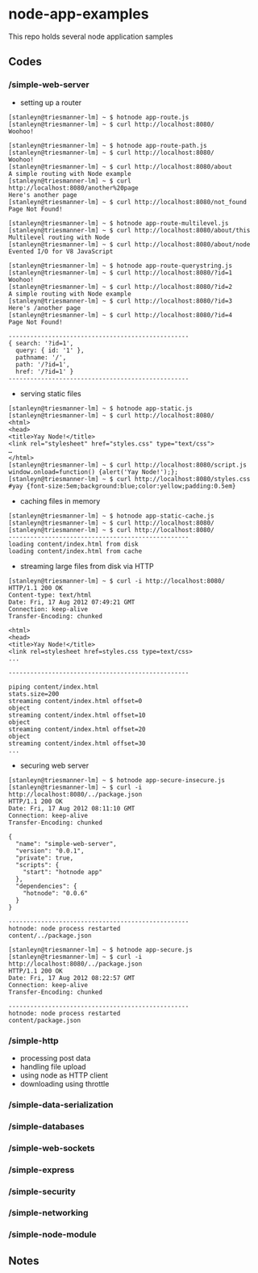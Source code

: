 node-app-examples
=================

This repo holds several node application samples

## Codes

### /simple-web-server
 * setting up a router

```
[stanleyn@triesmanner-lm] ~ $ hotnode app-route.js
[stanleyn@triesmanner-lm] ~ $ curl http://localhost:8080/
Woohoo!
```
```
[stanleyn@triesmanner-lm] ~ $ hotnode app-route-path.js
[stanleyn@triesmanner-lm] ~ $ curl http://localhost:8080/
Woohoo!
[stanleyn@triesmanner-lm] ~ $ curl http://localhost:8080/about
A simple routing with Node example
[stanleyn@triesmanner-lm] ~ $ curl http://localhost:8080/another%20page
Here's another page
[stanleyn@triesmanner-lm] ~ $ curl http://localhost:8080/not_found
Page Not Found!
```
```
[stanleyn@triesmanner-lm] ~ $ hotnode app-route-multilevel.js 
[stanleyn@triesmanner-lm] ~ $ curl http://localhost:8080/about/this
Multilevel routing with Node
[stanleyn@triesmanner-lm] ~ $ curl http://localhost:8080/about/node
Evented I/O for V8 JavaScript
```
```
[stanleyn@triesmanner-lm] ~ $ hotnode app-route-querystring.js
[stanleyn@triesmanner-lm] ~ $ curl http://localhost:8080/?id=1
Woohoo!
[stanleyn@triesmanner-lm] ~ $ curl http://localhost:8080/?id=2
A simple routing with Node example
[stanleyn@triesmanner-lm] ~ $ curl http://localhost:8080/?id=3
Here's /another page
[stanleyn@triesmanner-lm] ~ $ curl http://localhost:8080/?id=4
Page Not Found!

--------------------------------------------------
{ search: '?id=1',
  query: { id: '1' },
  pathname: '/',
  path: '/?id=1',
  href: '/?id=1' }
--------------------------------------------------  
```

 * serving static files

```
[stanleyn@triesmanner-lm] ~ $ hotnode app-static.js 
[stanleyn@triesmanner-lm] ~ $ curl http://localhost:8080/
<html>
<head>
<title>Yay Node!</title>
<link rel="stylesheet" href="styles.css" type="text/css">
…
</html>
[stanleyn@triesmanner-lm] ~ $ curl http://localhost:8080/script.js
window.onload=function() {alert('Yay Node!');};
[stanleyn@triesmanner-lm] ~ $ curl http://localhost:8080/styles.css
#yay {font-size:5em;background:blue;color:yellow;padding:0.5em}
```

 * caching files in memory

```
[stanleyn@triesmanner-lm] ~ $ hotnode app-static-cache.js 
[stanleyn@triesmanner-lm] ~ $ curl http://localhost:8080/
[stanleyn@triesmanner-lm] ~ $ curl http://localhost:8080/
--------------------------------------------------  
loading content/index.html from disk
loading content/index.html from cache
``` 
 
 * streaming large files from disk via HTTP

```
[stanleyn@triesmanner-lm] ~ $ curl -i http://localhost:8080/
HTTP/1.1 200 OK
Content-type: text/html
Date: Fri, 17 Aug 2012 07:49:21 GMT
Connection: keep-alive
Transfer-Encoding: chunked

<html>
<head>
<title>Yay Node!</title>
<link rel=stylesheet href=styles.css type=text/css>
...

--------------------------------------------------

piping content/index.html
stats.size=200
streaming content/index.html offset=0
object
streaming content/index.html offset=10
object
streaming content/index.html offset=20
object
streaming content/index.html offset=30
...
```

 * securing web server

```
[stanleyn@triesmanner-lm] ~ $ hotnode app-secure-insecure.js 
[stanleyn@triesmanner-lm] ~ $ curl -i http://localhost:8080/../package.json
HTTP/1.1 200 OK
Date: Fri, 17 Aug 2012 08:11:10 GMT
Connection: keep-alive
Transfer-Encoding: chunked

{
  "name": "simple-web-server",
  "version": "0.0.1",
  "private": true,
  "scripts": {
    "start": "hotnode app"
  },
  "dependencies": {
    "hotnode": "0.0.6"
  }
}

--------------------------------------------------
hotnode: node process restarted
content/../package.json
```
```
[stanleyn@triesmanner-lm] ~ $ hotnode app-secure.js 
[stanleyn@triesmanner-lm] ~ $ curl -i http://localhost:8080/../package.json
HTTP/1.1 200 OK
Date: Fri, 17 Aug 2012 08:22:57 GMT
Connection: keep-alive
Transfer-Encoding: chunked

--------------------------------------------------
hotnode: node process restarted
content/package.json
```
	
### /simple-http

* processing post data
* handling file upload
* using node as HTTP client
* downloading using throttle

### /simple-data-serialization
### /simple-databases
### /simple-web-sockets
### /simple-express
### /simple-security
### /simple-networking
### /simple-node-module

## Notes